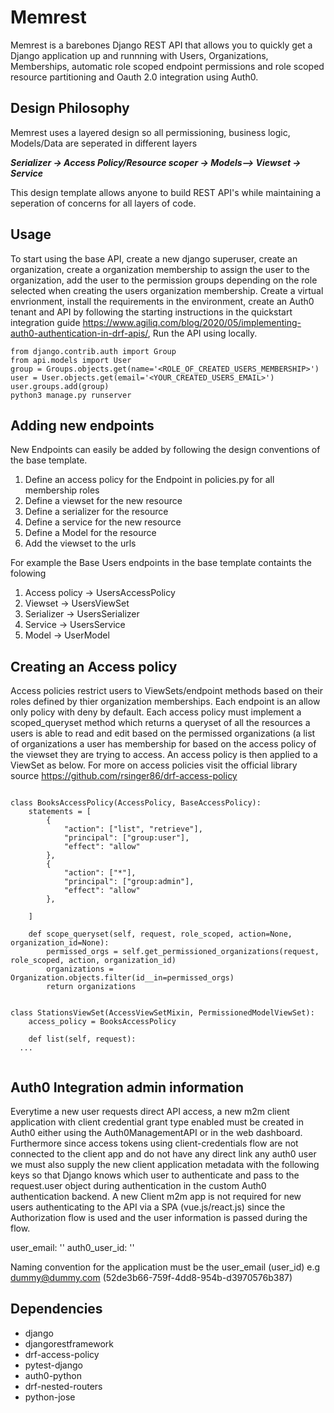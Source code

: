 # Memrest
Memrest is a barebones Django REST API that allows you to quickly get a Django application up and runnning with Users, Organizations, Memberships,  automatic role scoped endpoint permissions and role scoped resource partitioning and Oauth 2.0 integration using Auth0. 

## Design Philosophy
Memrest uses a layered design so all permissioning, business logic, Models/Data are seperated in different layers 

***Serializer -> Access Policy/Resource scoper -> Models--> Viewset -> Service***

This design template allows anyone to build REST API's while maintaining a seperation of concerns for all layers of code.

## Usage

To start using the base API, create a new django superuser, create an organization, create a organization membership to assign the user to the organization, add the user to the permission groups depending on the role selected when creating the users organization membership. 
Create a virtual envrionment, install the requirements in the environment, create an Auth0 tenant and API by following the starting instructions in the quickstart integration guide https://www.agiliq.com/blog/2020/05/implementing-auth0-authentication-in-drf-apis/, Run the API using locally. 
``` 
from django.contrib.auth import Group
from api.models import User
group = Groups.objects.get(name='<ROLE_OF_CREATED_USERS_MEMBERSHIP>')
user = User.objects.get(email='<YOUR_CREATED_USERS_EMAIL>')
user.groups.add(group)
python3 manage.py runserver
```

## Adding new endpoints
New Endpoints can easily be added by following the design conventions of the base template.

1. Define an access policy for the Endpoint in policies.py for all membership roles 
2. Define a viewset for the new resource 
3. Define a serializer for the resource
4. Define a service for the new resource
5. Define a Model for the resource
6. Add the viewset to the urls

For example the Base Users endpoints in the base template containts the folowing
1. Access policy -> UsersAccessPolicy
2. Viewset -> UsersViewSet
3. Serializer -> UsersSerializer
4. Service -> UsersService
5. Model -> UserModel


## Creating an Access policy

Access policies restrict users to ViewSets/endpoint methods based on their roles defined by thier organization memberships. Each endpoint is an allow only policy with deny by default. Each access policy must implement a scoped_queryset method which returns a queryset of all the resources a users is
able to read and edit based on the permissed organizations (a list of organizations a user has membership for based on the access policy of the viewset they are trying to access. An access policy is then applied to a ViewSet as below. For more on access policies visit the official library source https://github.com/rsinger86/drf-access-policy 
```

class BooksAccessPolicy(AccessPolicy, BaseAccessPolicy):
    statements = [
        {
            "action": ["list", "retrieve"],
            "principal": ["group:user"],
            "effect": "allow"
        },
        {
            "action": ["*"],
            "principal": ["group:admin"],
            "effect": "allow"
        },

    ]
    
    def scope_queryset(self, request, role_scoped, action=None, organization_id=None):
        permissed_orgs = self.get_permissioned_organizations(request, role_scoped, action, organization_id)
        organizations = Organization.objects.filter(id__in=permissed_orgs)
        return organizations
   
   
class StationsViewSet(AccessViewSetMixin, PermissionedModelViewSet):
    access_policy = BooksAccessPolicy
    
    def list(self, request):
  ... 
  
```

## Auth0 Integration admin information
Everytime a new user requests direct API access, a new m2m client application with client credential grant type enabled must be created in Auth0 either using the Auth0ManagementAPI or in the web dashboard.
Furthermore since access tokens using client-credentials flow are not connected to the client app and do not have any direct link any auth0 user we must also supply the new client application metadata with the following keys
so that Django knows which user to authenticate and pass to the request.user object during authentication in the custom Auth0 authentication backend. A new Client m2m app is not required for new users authenticating to the API via a SPA (vue.js/react.js) since the Authorization flow is used and the user information is passed during the flow.

user_email: '<users email>'
auth0_user_id: '<users auth0-id>'

    
Naming convention for the application must be the user_email (user_id)
e.g dummy@dummy.com (52de3b66-759f-4dd8-954b-d3970576b387)


## Dependencies
- django
- djangorestframework
- drf-access-policy 
- pytest-django
- auth0-python
- drf-nested-routers
- python-jose

